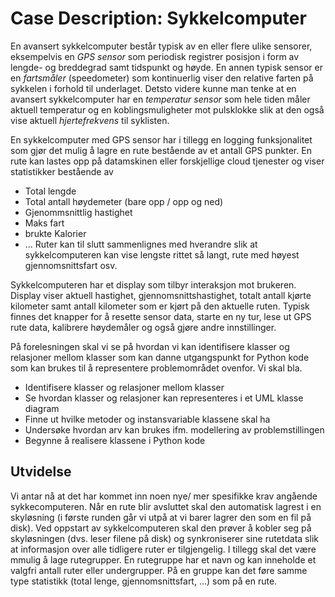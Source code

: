 # Case Description: Sykkelcomputer

En avansert sykkelcomputer består typisk av en eller flere ulike sensorer, 
eksempelvis en _GPS sensor_ som periodisk registrer posisjon i form av lengde- og breddegrad samt tidspunkt og høyde. 
En annen typisk sensor er en _fartsmåler_ (speedometer) som kontinuerlig viser den relative farten på sykkelen i forhold til underlaget.
Detsto videre kunne man tenke at en avansert sykkelcomputer har en _temperatur sensor_ som hele tiden måler aktuell temperatur og 
en koblingsmuligheter mot pulsklokke slik at den også vise aktuell _hjertefrekvens_ til syklisten.

En sykkelcomputer med GPS sensor har i tillegg en logging funksjonalitet som gjør det mulig å lagre en rute bestående av et antall GPS punkter. 
En rute kan lastes opp på datamskinen eller forskjellige cloud tjenester og viser statistikker bestående av
- Total lengde
- Total antall høydemeter (bare opp / opp og ned)
- Gjenommsnittlig hastighet
- Maks fart
- brukte Kalorier
- ...
Ruter kan til slutt sammenlignes med hverandre slik at sykkelcomputeren kan vise lengste rittet så langt, rute med høyest gjennomsnittsfart osv.
 
Sykkelcomputeren har et display som tilbyr interaksjon mot brukeren.
Display viser aktuell hastighet, gjennomsnittshastighet, totalt antall kjørte kilometer samt antall kilometer som er kjørt på den aktuelle ruten. 
Typisk finnes det knapper for å resette sensor data, starte en ny tur, lese ut GPS rute data, kalibrere høydemåler og også gjøre andre innstillinger.
 
På forelesningen skal vi se på hvordan vi kan identifisere klasser og relasjoner mellom klasser som kan danne utgangspunkt for Python kode som kan brukes til å representere problemområdet ovenfor. Vi skal bla.
 
- Identifisere klasser og relasjoner mellom klasser
- Se hvordan klasser og relasjoner kan representeres i et UML klasse diagram
- Finne ut hvilke metoder og instansvariable klassene skal ha
- Undersøke hvordan arv kan brukes ifm. modellering av problemstillingen
- Begynne å realisere klassene i Python kode

## Utvidelse

Vi antar nå at det har kommet inn noen nye/ mer spesifikke krav angående sykkecomputeren.
Når en rute blir avsluttet skal den automatisk lagrest i en skyløsning (i første runden går vi utpå at vi barer lagrer den som en fil på disk).
Ved oppstart av sykkelcomputeren skal den prøver å kobler seg på skyløsningen (dvs. leser filene på disk) og synkroniserer sine rutetdata slik at informasjon over alle tidligere ruter er tilgjengelig.
I tillegg skal det være mmulig å lage rutegrupper.
En rutegruppe har et navn og kan inneholde et valgfri antall ruter eller undergrupper.
På en gruppe kan det føre samme type statistikk (total lenge, gjennomsnittsfart, ...) som på en rute.
